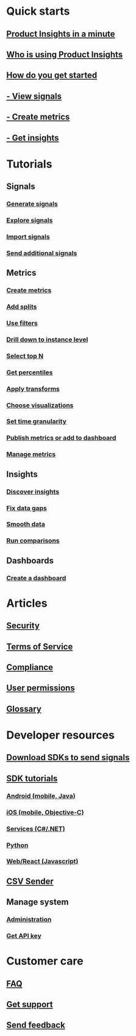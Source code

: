 # Quick starts
## [Product Insights in a minute](xref:developers/quick-starts/what-is) 
## [Who is using Product Insights](xref:developers/quick-starts/who-uses) 
## [How do you get started](xref:developers/quick-starts/how-to-get-started) 
## [- View signals](xref:developers/quick-starts/1_view-signals)
## [- Create metrics](xref:developers/quick-starts/2_create-own-metric)
## [- Get insights](xref:developers/quick-starts/3_get-insights)

# Tutorials
## Signals 
### [Generate signals](xref:developers/tutorials/create-sample-signals)
### [Explore signals](xref:developers/tutorials/examine-signals-metadata)
### [Import signals](xref:developers/tutorials/import-signals)
### [Send additional signals](xref:developers/tutorials/send-additional-signals)

## Metrics 
### [Create metrics](xref:developers/tutorials/metrics-create-metrics)
### [Add splits](xref:developers/tutorials/metrics-add-splits)
### [Use filters](xref:developers/tutorials/metrics-use-filters)
### [Drill down to instance level](xref:developers/tutorials/metrics-drill-down-to-instance)
### [Select top N](xref:developers/tutorials/metrics-select-topN)
### [Get percentiles](xref:developers/tutorials/metrics-get-percentiles)
### [Apply transforms](xref:developers/tutorials/metrics-apply-transforms)
### [Choose visualizations](xref:developers/tutorials/metrics-choose-visualizations)
### [Set time granularity](xref:developers/tutorials/metrics-set-granularity)
### [Publish metrics or add to dashboard](xref:developers/tutorials/metrics-publish-or-add-to-dashboard)
### [Manage metrics](xref:developers/tutorials/metrics-manage-metrics)

## Insights
### [Discover insights](xref:developers/tutorials/insights-discover)
### [Fix data gaps](xref:developers/tutorials/insights-fix-data-gaps)
### [Smooth data](xref:developers/tutorials/insights-smooth-data)
### [Run comparisons](xref:developers/tutorials/insights-run-comparisons)

## Dashboards 
### [Create a dashboard](xref:developers/tutorials/create-dashboard)

# Articles
## [Security](xref:developers/articles/security)
## [Terms of Service](xref:developers/articles/terms-of-service)
## [Compliance](xref:developers/articles/compliance)
## [User permissions](xref:developers/articles/user-permissions) 
## [Glossary](xref:developers/articles/glossary) 

# Developer resources 
## [Download SDKs to send signals](xref:developers/dev-resources/index)
## [SDK tutorials](xref:developers/downloads/tutorials/index)
### [Android (mobile, Java)](xref:developers/downloads/android-java)
### [iOS (mobile, Objective-C)](xref:developers/downloads/ios-objc)
### [Services (C#/.NET)](xref:developers/downloads/dotnet)
### [Python](xref:developers/downloads/python)
### [Web/React (Javascript)](xref:developers/downloads/js)
## [CSV Sender](xref:developers/downloads/ingest)
## Manage system 
### [Administration](xref:developers/dev-resources/manage-teams)
### [Get API key](xref:developers/downloads/api-token) 
# Customer care 
## [FAQ](xref:developers/customer-care/faq) 
## [Get support](xref:developers/customer-care/support)
## [Send feedback](xref:developers/customer-care/feedback)

